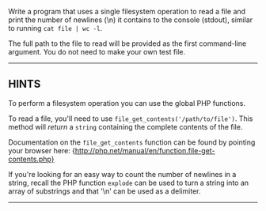 Write a program that uses a single filesystem operation to read a file and print the number of newlines (\n) it contains to the console (stdout), similar to running `cat file | wc -l`.

The full path to the file to read will be provided as the first command-line argument. You do not need to make your own test file. 

----------------------------------------------------------------------
## HINTS

To perform a filesystem operation you can use the global PHP functions.

To read a file, you'll need to use `file_get_contents('/path/to/file')`. This method will *return* a `string` containing the complete contents of the file.

Documentation on the `file_get_contents` function can be found by pointing your browser here:
  {http://php.net/manual/en/function.file-get-contents.php}

If you're looking for an easy way to count the number of newlines in a string, recall the PHP function `explode` can be used to turn a string into an array of substrings and that '\n' can be used as a delimiter.

----------------------------------------------------------------------